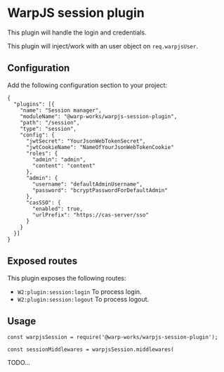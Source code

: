 # WarpJS session plugin

This plugin will handle the login and credentials.

This plugin will inject/work with an user object on `req.warpjsUser`.


## Configuration

Add the following configuration section to your project:

    {
      "plugins": [{
        "name": "Session manager",
        "moduleName": "@warp-works/warpjs-session-plugin",
        "path": "/session",
        "type": "session",
        "config": {
          "jwtSecret": "YourJsonWebTokenSecret",
          "jwtCookieName": "NameOfYourJsonWebTokenCookie"
          "roles": {
            "admin": "admin",
            "content": "content"
          },
          "admin": {
            "username": "defaultAdminUsername",
            "password": "bcryptPasswordForDefaultAdmin"
          },
          "casSSO": {
            "enabled": true,
            "urlPrefix": "https://cas-server/sso"
          }
        }
      }]
    }


## Exposed routes

This plugin exposes the following routes:

- `W2:plugin:session:login` To process login.
- `W2:plugin:session:logout` To process logout.


## Usage

    const warpjsSession = require('@warp-works/warpjs-session-plugin');

    const sessionMiddlewares = warpjsSession.middlewares(

TODO...
